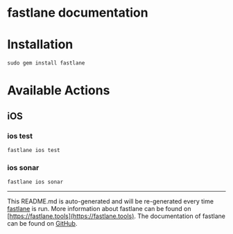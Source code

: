 fastlane documentation
================
# Installation
```
sudo gem install fastlane
```
# Available Actions
## iOS
### ios test
```
fastlane ios test
```

### ios sonar
```
fastlane ios sonar
```


----

This README.md is auto-generated and will be re-generated every time [fastlane](https://fastlane.tools) is run.
More information about fastlane can be found on [https://fastlane.tools](https://fastlane.tools).
The documentation of fastlane can be found on [GitHub](https://github.com/fastlane/fastlane/tree/master/fastlane).